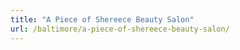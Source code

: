 ```yaml
---
title: "A Piece of Shereece Beauty Salon"
url: /baltimore/a-piece-of-shereece-beauty-salon/
---
```

